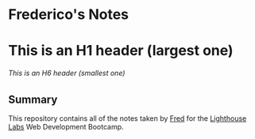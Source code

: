 # Frederico's Notes

# This is an H1 header (largest one)

###### This is an H6 header (smallest one)

## Summary 

This repository contains all of the notes taken by [Fred](https://github.com/AtlasSkyholder) for the [Lighthouse Labs](https://www.lighthouselabs.ca/) Web Development Bootcamp.